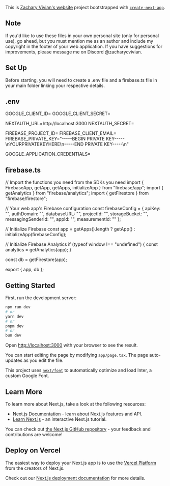 This is [Zachary Vivian's website](https://www.zacharycvivian.com/) project bootstrapped with [`create-next-app`](https://github.com/vercel/next.js/tree/canary/packages/create-next-app).

## Note
If you'd like to use these files in your own personal site (only for personal use), go ahead, but you must mention me as an author and include my copyright in the footer of your web application. If you have suggestions for improvements, please message me on Discord @zacharycvivian.

## Set Up
Before starting, you will need to create a .env file and a firebase.ts file in your main folder linking your respective details.

## .env
GOOGLE_CLIENT_ID=
GOOGLE_CLIENT_SECRET=

NEXTAUTH_URL=http://localhost:3000
NEXTAUTH_SECRET=

FIREBASE_PROJECT_ID=
FIREBASE_CLIENT_EMAIL=
FIREBASE_PRIVATE_KEY="-----BEGIN PRIVATE KEY-----\nYOURPRIVATEKEYHERE\n-----END PRIVATE KEY-----\n"

GOOGLE_APPLICATION_CREDENTIALS=

## firebase.ts
// Import the functions you need from the SDKs you need
import { FirebaseApp, getApp, getApps, initializeApp } from "firebase/app";
import { getAnalytics } from "firebase/analytics";
import { getFirestore } from "firebase/firestore";

// Your web app's Firebase configuration
const firebaseConfig = {
  apiKey: "",
  authDomain: "",
  databaseURL: "",
  projectId: "",
  storageBucket: "",
  messagingSenderId: "",
  appId: "",
  measurementId: ""
};

// Initialize Firebase
const app = getApps().length ? getApp() : initializeApp(firebaseConfig);

// Initialize Firebase Analytics 
if (typeof window !== "undefined") {
  const analytics = getAnalytics(app);
}

const db = getFirestore(app);

export { app, db };


## Getting Started
First, run the development server:

```bash
npm run dev
# or
yarn dev
# or
pnpm dev
# or
bun dev
```

Open [http://localhost:3000](http://localhost:3000) with your browser to see the result.

You can start editing the page by modifying `app/page.tsx`. The page auto-updates as you edit the file.

This project uses [`next/font`](https://nextjs.org/docs/basic-features/font-optimization) to automatically optimize and load Inter, a custom Google Font.

## Learn More
To learn more about Next.js, take a look at the following resources:

- [Next.js Documentation](https://nextjs.org/docs) - learn about Next.js features and API.
- [Learn Next.js](https://nextjs.org/learn) - an interactive Next.js tutorial.

You can check out [the Next.js GitHub repository](https://github.com/vercel/next.js/) - your feedback and contributions are welcome!

## Deploy on Vercel
The easiest way to deploy your Next.js app is to use the [Vercel Platform](https://vercel.com/new?utm_medium=default-template&filter=next.js&utm_source=create-next-app&utm_campaign=create-next-app-readme) from the creators of Next.js.

Check out our [Next.js deployment documentation](https://nextjs.org/docs/deployment) for more details.
